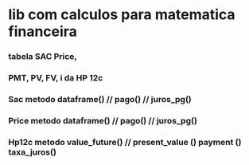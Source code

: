 # lib com calculos para matematica financeira 
### tabela SAC Price, 
### PMT, PV, FV, i da HP 12c


### Sac metodo dataframe() // pago() // juros_pg()
### Price metodo dataframe() // pago() // juros_pg()
### Hp12c metodo value_future() // present_value () payment () taxa_juros()
